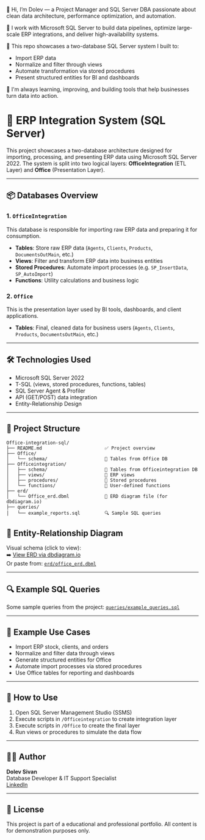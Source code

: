 
👋 Hi, I’m Dolev — a Project Manager and SQL Server DBA passionate about clean data architecture, performance optimization, and automation.

💾 I work with Microsoft SQL Server to build data pipelines, optimize large-scale ERP integrations, and deliver high-availability systems.

🧠 This repo showcases a two-database SQL Server system I built to:
- Import ERP data
- Normalize and filter through views
- Automate transformation via stored procedures
- Present structured entities for BI and dashboards

🚀 I'm always learning, improving, and building tools that help businesses turn data into action.


# 🧠 ERP Integration System (SQL Server)

This project showcases a two-database architecture designed for importing, processing, and presenting ERP data using Microsoft SQL Server 2022. The system is split into two logical layers: 
**OfficeIntegration** (ETL Layer) and **Office** (Presentation Layer).

---

## 📦 Databases Overview

### 1. `OfficeIntegration`
This database is responsible for importing raw ERP data and preparing it for consumption.

- **Tables**: Store raw ERP data (`Agents`, `Clients`, `Products`, `DocumentsOutMain`, etc.)
- **Views**: Filter and transform ERP data into business entities
- **Stored Procedures**: Automate import processes (e.g. `SP_InsertData`, `SP_AutoImport`)
- **Functions**: Utility calculations and business logic

### 2. `Office`
This is the presentation layer used by BI tools, dashboards, and client applications.

- **Tables**: Final, cleaned data for business users (`Agents`, `Clients`, `Products`, `DocumentsOutMain`, etc.)

---

## 🛠️ Technologies Used

- Microsoft SQL Server 2022
- T-SQL (views, stored procedures, functions, tables)
- SQL Server Agent & Profiler
- API (GET/POST) data integration
- Entity-Relationship Design

---

## 📁 Project Structure

```
Office-integration-sql/
├── README.md                       ✅ Project overview
├── Office/
│   └── schema/                     📂 Tables from Office DB
├── Officeintegration/
│   ├── schema/                     📂 Tables from Officeintegration DB
│   ├── views/                      📂 ERP views
│   ├── procedures/                 📂 Stored procedures
│   └── functions/                  📂 User-defined functions
├── erd/
│   └── Office_erd.dbml             🧭 ERD diagram file (for dbdiagram.io)
├── queries/
│   └── example_reports.sql         🔍 Sample SQL queries

```

## 🧩 Entity-Relationship Diagram

Visual schema (click to view):  
➡️ [View ERD via dbdiagram.io](https://dbdiagram.io)  
Or paste from: [`erd/office_erd.dbml`](./erd/office_erd.dbml)

---

## 🔍 Example SQL Queries

Some sample queries from the project: [`queries/example_queries.sql`](./queries/example_queries.sql)

---

## 🧪 Example Use Cases

- Import ERP stock, clients, and orders
- Normalize and filter data through views
- Generate structured entities for Office
- Automate import processes via stored procedures
- Use Office tables for reporting and dashboards

---

## 🚀 How to Use

1. Open SQL Server Management Studio (SSMS)
2. Execute scripts in `/Officeintegration` to create integration layer
3. Execute scripts in `/Office` to create the final layer
4. Run views or procedures to simulate the data flow

---

## 👨‍💻 Author

**Dolev Sivan**  
Database Developer & IT Support Specialist  
[LinkedIn](https://www.linkedin.com/in/dol3vs)

---

## 📄 License

This project is part of a educational and professional portfolio. 
All content is for demonstration purposes only.
